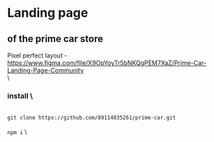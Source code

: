 # Landing page 
## of the prime car store

Pixel perfect layout - https://www.figma.com/file/X9OpYoyTr5bNKQgPEM7XaZ/Prime-Car-Landing-Page-Community \
\
### install \
\
`git clone https://github.com/89114835261/prime-car.git` \
 \
`npm i` \
